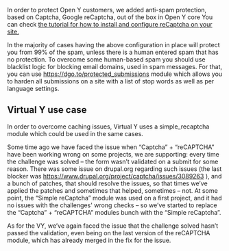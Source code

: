 In order to protect Open Y customers, we added anti-spam protection, based on Captcha, Google reCaptcha, out of the box in Open Y core
You can check [the tutorial for how to install and configure reCaptcha on your site.](https://www.youtube.com/watch?v=nHo2uL-bPyM)

In the majority of cases having the above configuration in place will protect you from 99% of the spam, unless there is a human entered spam that has no protection. To overcome some human-based spam you should use blacklist logic for blocking email domains, used in spam messages.
For that, you can use https://dgo.to/protected_submissions module which allows you to harden all submissions on a site with a list of stop words as well as per language settings.

## Virtual Y use case

In order to overcome caching issues, Virtual Y uses a simple_recaptcha module which could be used in the same cases.

Some time ago we have faced the issue when “Captcha” + “reCAPTCHA” have been working wrong on some projects, we are supporting: every time the challenge was solved – the form wasn’t validated on a submit for some reason.
There was some issue on drupal.org regarding such issues (the last blocker was https://www.drupal.org/project/captcha/issues/3089263 ), and a bunch of patches, that should resolve the issues, so that times we’ve applied the patches and sometimes that helped, sometimes – not.
At some point, the “Simple reCaptcha” module was used on a first project, and it had no issues with the challenges' wrong checks – so we’ve started to replace the “Captcha” + “reCAPTCHA” modules bunch with the “Simple reCaptcha”.

As for the VY, we’ve again faced the issue that the challenge solved hasn’t passed the validation, even being on the last version of the reCAPTCHA module, which has already merged in the fix for the issue.